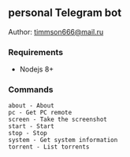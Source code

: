 ## personal Telegram bot 

Author: [timmson666@mail.ru](mailto:timmson666@mail.ru)

### Requirements

 * Nodejs 8+
 
### Commands
```
about - About
pc - Get PC remote
screen - Take the screenshot
start - Start
stop - Stop
system - Get system information
torrent - List torrents
```
